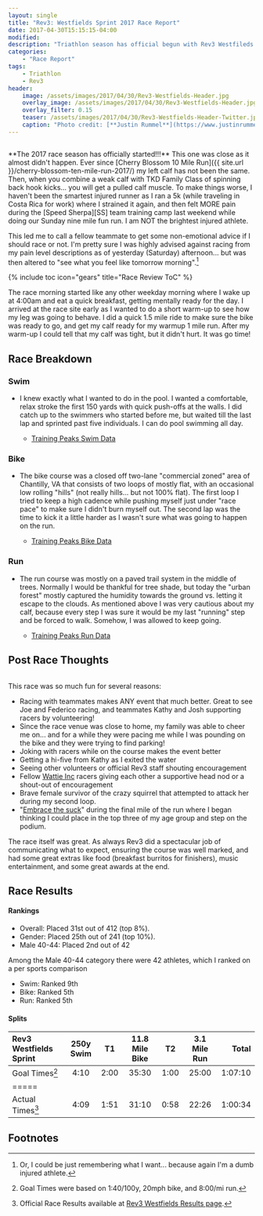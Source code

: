 ```yaml
---
layout: single
title: "Rev3: Westfields Sprint 2017 Race Report"
date: 2017-04-30T15:15:15-04:00
modified:
description: "Triathlon season has official begun with Rev3 Westfileds Sprint!" 	# For Twitter, not the Title
categories:
    - "Race Report"
tags:
    - Triathlon
    - Rev3
header:
    image: /assets/images/2017/04/30/Rev3-Westfields-Header.jpg            # Twitter (use 'overlay_image')
    overlay_image: /assets/images/2017/04/30/Rev3-Westfields-Header.jpg    # Article header at 2048x768
    overlay_filter: 0.15
    teaser: /assets/images/2017/04/30/Rev3-Westfields-Header-Twitter.jpg   # Shrink image to 575x216
    caption: "Photo credit: [**Justin Rummel**](https://www.justinrummel.com)"
---
```

<figure class="align-left"><a href="{{ site.url }}/assets/images/2017/04/30/Rev3-Westfields-LG-3.jpg"><img src="{{ site.url }}/assets/images/2017/04/30/Rev3-Westfields-SM-3.jpg" alt="" /></a></figure>**The 2017 race season has officially started!!!**  This one was close as it almost didn't happen.  Ever since [Cherry Blossom 10 Mile Run]({{ site.url }}/cherry-blossom-ten-mile-run-2017/) my left calf has not been the same.  Then, when you combine a weak calf with TKD Family Class of spinning back hook kicks... you will get a pulled calf muscle.  To make things worse, I haven't been the smartest injured runner as I ran a 5k (while traveling in Costa Rica for work) where I strained it again, and then felt MORE pain during the [Speed Sherpa][SS] team training camp last weekend while doing our Sunday nine mile fun run.  I am NOT the brightest injured athlete.

This led me to call a fellow teammate to get some non-emotional advice if I should race or not.  I'm pretty sure I was highly advised against racing from my pain level descriptions as of yesterday (Saturday) afternoon... but was then altered to "see what you feel like tomorrow morning".[^1]

<!-- Table of Contents -->
{% include toc icon="gears" title="Race Review ToC" %}

The race morning started like any other weekday morning where I wake up at 4:00am and eat a quick breakfast, getting mentally ready for the day.  I arrived at the race site early as I wanted to do a short warm-up to see how my leg was going to behave.  I did a quick 1.5 mile ride to make sure the bike was ready to go, and get my calf ready for my warmup 1 mile run.  After my warm-up I could tell that my calf was tight, but it didn't hurt.  It was go time!

Race Breakdown
---

### Swim

- I knew exactly what I wanted to do in the pool.  I wanted a comfortable, relax stroke the first 150 yards with quick push-offs at the walls.  I did catch up to the swimmers who started before me, but waited till the last lap and sprinted past five individuals.  I can do pool swimming all day.

	+ [Training Peaks Swim Data](https://home.trainingpeaks.com/athlete/workout/fFGPs)

### Bike

- The bike course was a closed off two-lane "commercial zoned" area of Chantilly, VA that consists of two loops of mostly flat, with an occasional low rolling "hills" (not really hills... but not 100% flat).  The first loop I tried to keep a high cadence while pushing myself just under "race pace" to make sure I didn't burn myself out.  The second lap was the time to kick it a little harder as I wasn't sure what was going to happen on the run.

	+ [Training Peaks Bike Data](https://home.trainingpeaks.com/athlete/workout/sDwC1)

### Run

- The run course was mostly on a paved trail system in the middle of trees.  Normally I would be thankful for tree shade, but today the "urban forest" mostly captured the humidity towards the ground vs. letting it escape to the clouds.  As mentioned above I was very cautious about my calf, because every step I was sure it would be my last "running" step and be forced to walk.  Somehow, I was allowed to keep going.

	+ [Training Peaks Run Data](https://home.trainingpeaks.com/athlete/workout/ue6Jn)

Post Race Thoughts
---

<figure class="align-right"><a href="{{ site.url }}/assets/images/2017/04/30/Rev3-Westfields-LG-1.jpg"><img src="{{ site.url }}/assets/images/2017/04/30/Rev3-Westfields-SM-1.jpg" alt="" /></a></figure>This race was so much fun for several reasons:

- Racing with teammates makes ANY event that much better.  Great to see Joe and Federico racing, and teammates Kathy and Josh supporting racers by volunteering!
- Since the race venue was close to home, my family was able to cheer me on... and for a while they were pacing me while I was pounding on the bike and they were trying to find parking!
- Joking with racers while on the course makes the event better
- Getting a hi-five from Kathy as I exited the water
- Seeing other volunteers or official Rev3 staff shouting encouragement
- Fellow [Wattie Inc][wattie] racers giving each other a supportive head nod or a shout-out of encouragement
- Brave female survivor of the crazy squirrel that attempted to attack her during my second loop.
- "[Embrace the suck][suck]" during the final mile of the run where I began thinking I could place in the top three of my age group and step on the podium.

The race itself was great.  As always Rev3 did a spectacular job of communicating what to expect, ensuring the course was well marked, and had some great extras like food (breakfast burritos for finishers), music entertainment, and some great awards at the end.

Race Results
---

#### Rankings

- Overall: Placed 31st out of 412 (top 8%).
- Gender: Placed 25th out of 241 (top 10%).
- Male 40-44: Placed 2nd out of 42

Among the Male 40-44 category there were 42 athletes, which I ranked on a per sports comparison

- Swim: Ranked 9th
- Bike: Ranked 5th
- Run: Ranked 5th


<!--
#### Updated 2016-09-02 (Race Photos)

half third fourth fifth sixth

<figure class="fourth">
<a href="{{ site.url }}/assets/images/2017/04/30/EVENT-PRO-LG-1.jpg"><img src="{{ site.url }}/assets/images/2017/04/30/EVENT-PRO-SM-1.jpg" alt="" /></a>
<a href="{{ site.url }}/assets/images/2017/04/30/EVENT-PRO-LG-2.jpg"><img src="{{ site.url }}/assets/images/2017/04/30/EVENT-PRO-SM-2.jpg" alt="" /></a>
<a href="{{ site.url }}/assets/images/2017/04/30/EVENT-PRO-LG-3.jpg"><img src="{{ site.url }}/assets/images/2017/04/30/EVENT-PRO-SM-3.jpg" alt="" /></a>
<a href="{{ site.url }}/assets/images/2017/04/30/EVENT-PRO-LG-4.jpg"><img src="{{ site.url }}/assets/images/2017/04/30/EVENT-PRO-SM-4.jpg" alt="" /></a>
</figure>
-->

#### Splits

| Rev3 Westfields Sprint | 250y Swim    | T1   | 11.8 Mile Bike | T2   | 3.1 Mile Run   | Total       |
|:-----------------------|:------------:|:----:|:--------------:|:----:|:--------------:|------------:|
| Goal Times[^2]         | 4:10         | 2:00 | 35:30          | 1:00 | 25:00          | 1:07:10     |
|=====
| Actual Times[^3]       | 4:09         | 1:51 | 31:10          | 0:58 | 22:26          | 1:00:34     |


Footnotes
---

[^1]: Or, I could be just remembering what I want... because again I'm a dumb injured athlete.
[^2]: Goal Times were based on 1:40/100y, 20mph bike, and 8:00/mi run.
[^3]: Official Race Results available at [Rev3 Westfields Results page][event_results].

[SS]: http://www.speedsherpa.com
[event_results]: http://rev3tri.com/westfields/results/
[wattie]: https://www.wattieink.com
[suck]: https://www.google.com/search?q=Chris+McCormack+embrace+the+suck
